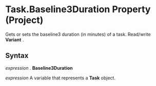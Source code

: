 
# Task.Baseline3Duration Property (Project)

Gets or sets the baseline3 duration (in minutes) of a task. Read/write  **Variant** .


## Syntax

 _expression_ . **Baseline3Duration**

 _expression_ A variable that represents a **Task** object.

